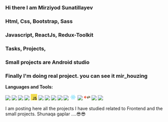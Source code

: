 ### Hi there  I am Mirziyod Sunatillayev     
### Html, Css, Bootstrap, Sass
### Javascript, ReactJs, Redux-Toolkit 
### Tasks, Projects,
### Small projects are Android studio
### Finally I'm doing real project. you can see it mir_houzing

**Languages and Tools:**  

<code><img height="20" src="https://user-images.githubusercontent.com/25181517/192158954-f88b5814-d510-4564-b285-dff7d6400dad.png"></code>
<code><img height="20" src="https://user-images.githubusercontent.com/25181517/183898674-75a4a1b1-f960-4ea9-abcb-637170a00a75.png"></code>
<code><img height="20" src="https://user-images.githubusercontent.com/25181517/192158956-48192682-23d5-4bfc-9dfb-6511ade346bc.png"></code>
<code><img height="20" src="https://user-images.githubusercontent.com/25181517/183898054-b3d693d4-dafb-4808-a509-bab54cf5de34.png"></code>
<code><img height="20" src="https://raw.githubusercontent.com/github/explore/80688e429a7d4ef2fca1e82350fe8e3517d3494d/topics/javascript/javascript.png"></code>
<code><img height="20" src="https://user-images.githubusercontent.com/25181517/183897015-94a058a6-b86e-4e42-a37f-bf92061753e5.png"></code>
<code><img height="20" src="https://user-images.githubusercontent.com/25181517/121401671-49102800-c959-11eb-9f6f-74d49a5e1774.png"></code>
<code><img height="20" src="https://user-images.githubusercontent.com/25181517/183049794-a3dfaddd-22ee-4ffe-b0b4-549ccd4879f9.png"></code>
<code><img height="20" src="https://user-images.githubusercontent.com/25181517/121405754-b4f48f80-c95d-11eb-8893-fc325bde617f.png"></code>
<code><img height="20" src="https://user-images.githubusercontent.com/25181517/187896150-cc1dcb12-d490-445c-8e4d-1275cd2388d6.png"></code>
<code><img height="20" src="https://raw.githubusercontent.com/github/explore/80688e429a7d4ef2fca1e82350fe8e3517d3494d/topics/react/react.png"></code>
<code><img height="20" src="https://static.structurizr.com/themes/microsoft-azure-2020.07.13/10132-icon-service-SQL-Server.png"></code>
<code><img height="20" src="https://raw.githubusercontent.com/github/explore/80688e429a7d4ef2fca1e82350fe8e3517d3494d/topics/git/git.png"></code>
<code><img height="20" src="https://user-images.githubusercontent.com/25181517/189715289-df3ee512-6eca-463f-a0f4-c10d94a06b2f.png"></code>
<code><img height="20" src="https://user-images.githubusercontent.com/25181517/190887795-99cb0921-e57f-430b-a111-e165deedaa36.png"></code>

I am posting here all the projects I have studied related to Frontend and the small projects. Shunaqa gaplar ....😎😎


